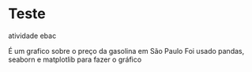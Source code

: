 # Teste
atividade ebac

É um grafico sobre o preço da gasolina em São Paulo 
Foi usado pandas, seaborn e matplotlib para fazer o gráfico 